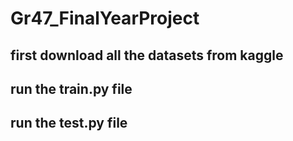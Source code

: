 # Gr47_FinalYearProject
## first download all the datasets from kaggle
## run the train.py file
## run the test.py file
